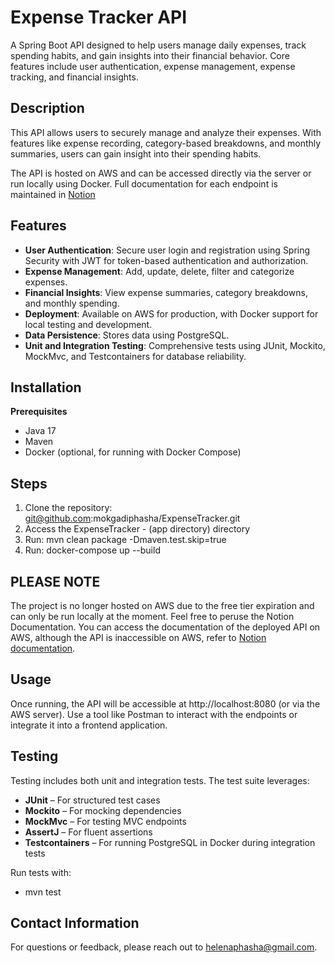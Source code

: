 # **Expense Tracker API**

A Spring Boot API designed to help users manage daily expenses, track spending habits, and gain insights into their financial behavior. Core features include user authentication, expense management, expense tracking, and financial insights.

## **Description**
This API allows users to securely manage and analyze their expenses. With features like expense recording, category-based breakdowns, and monthly summaries, users can gain insight into their spending habits.

The API is hosted on AWS and can be accessed directly via the server or run locally using Docker. Full documentation for each endpoint is maintained in [Notion](https://obtainable-clavicle-371.notion.site/API-Documentation-129664ac6a40809ebe96e6e32aeacb10?pvs=4.)

## **Features**
- **User Authentication**: Secure user login and registration using Spring Security with JWT for token-based authentication and authorization.
- **Expense Management**: Add, update, delete, filter and categorize expenses.
- **Financial Insights**: View expense summaries, category breakdowns, and monthly spending.
- **Deployment**: Available on AWS for production, with Docker support for local testing and development.
- **Data Persistence**: Stores data using PostgreSQL.
- **Unit and Integration Testing**: Comprehensive tests using JUnit, Mockito, MockMvc, and Testcontainers for database reliability.

## **Installation**
**Prerequisites**
- Java 17
- Maven
- Docker (optional, for running with Docker Compose)

**Steps**
- 
1. Clone the repository: git@github.com:mokgadiphasha/ExpenseTracker.git
2. Access the ExpenseTracker - (app directory) directory
3. Run: mvn clean package -Dmaven.test.skip=true
4. Run: docker-compose up --build

## **PLEASE NOTE** 
The project is no longer hosted on AWS due to the free tier expiration and can only be run locally at the moment. Feel free to peruse the Notion Documentation.
You can access the documentation of the deployed API on AWS, although the API is inaccessible on AWS, refer to [Notion documentation](https://obtainable-clavicle-371.notion.site/API-Documentation-129664ac6a40809ebe96e6e32aeacb10?pvs=4.).

## **Usage**
Once running, the API will be accessible at http://localhost:8080 (or via the AWS server). Use a tool like Postman to interact with the endpoints or integrate it into a frontend application.

## **Testing**
Testing includes both unit and integration tests. The test suite leverages:
- **JUnit** – For structured test cases
- **Mockito** – For mocking dependencies
- **MockMvc** – For testing MVC endpoints
- **AssertJ** – For fluent assertions
- **Testcontainers** – For running PostgreSQL in Docker during integration tests

Run tests with:
- mvn test

## **Contact Information**
For questions or feedback, please reach out to helenaphasha@gmail.com.




   
